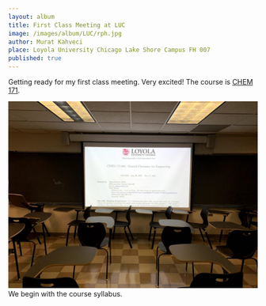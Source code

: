 ```yaml
---
layout: album
title: First Class Meeting at LUC
image: /images/album/LUC/rph.jpg
author: Murat Kahveci
place: Loyola University Chicago Lake Shore Campus FH 007
published: true
---
```

Getting ready for my first class meeting. Very excited! The course is [CHEM 171](/hsm).

<img class=" border shadow" src="/images/album/LUC/rph-1.jpg">
We begin with the course syllabus. 